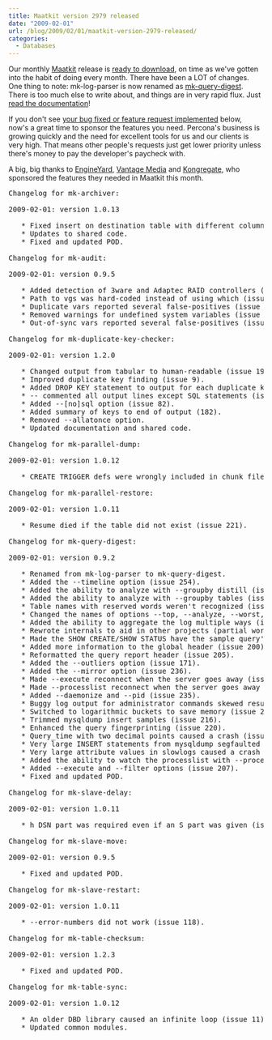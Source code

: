 ```yaml
---
title: Maatkit version 2979 released
date: "2009-02-01"
url: /blog/2009/02/01/maatkit-version-2979-released/
categories:
  - Databases
---
```

Our monthly [Maatkit](http://www.maatkit.org/) release is [ready to download](http://code.google.com/p/maatkit/downloads/list), on time as we've gotten into the habit of doing every month. There have been a LOT of changes. One thing to note: mk-log-parser is now renamed as [mk-query-digest](http://www.maatkit.org/doc/mk-query-digest.html). There is too much else to write about, and things are in very rapid flux. Just [read the documentation](http://www.maatkit.org/doc/)!

If you don't see [your bug fixed or feature request implemented](http://code.google.com/p/maatkit/issues/list) below, now's a great time to sponsor the features you need. Percona's business is growing quickly and the need for excellent tools for us and our clients is very high. That means other people's requests just get lower priority unless there's money to pay the developer's paycheck with.

A big, big thanks to [EngineYard](http://www.engineyard.com/), [Vantage Media](http://www.vantagemedia.com/) and [Kongregate](http://www.kongregate.com/), who sponsored the features they needed in Maatkit this month.

<pre>Changelog for mk-archiver:

2009-02-01: version 1.0.13

   * Fixed insert on destination table with different column order (issue 131).
   * Updates to shared code.
   * Fixed and updated POD.

Changelog for mk-audit:

2009-02-01: version 0.9.5

   * Added detection of 3ware and Adaptec RAID controllers (issue 123).
   * Path to vgs was hard-coded instead of using which (issue 116).
   * Duplicate vars reported several false-positives (issue 115).
   * Removed warnings for undefined system variables (issue 114).
   * Out-of-sync vars reported several false-positives (issue 102 &#038; 138).

Changelog for mk-duplicate-key-checker:

2009-02-01: version 1.2.0

   * Changed output from tabular to human-readable (issue 196).
   * Improved duplicate key finding (issue 9).
   * Added DROP KEY statement to output for each duplicate key (issue 82).
   * -- commented all output lines except SQL statements (issue 82).
   * Added --[no]sql option (issue 82).
   * Added summary of keys to end of output (182).
   * Removed --allatonce option.
   * Updated documentation and shared code.

Changelog for mk-parallel-dump:

2009-02-01: version 1.0.12

   * CREATE TRIGGER defs were wrongly included in chunk files (issue 223).

Changelog for mk-parallel-restore:

2009-02-01: version 1.0.11

   * Resume died if the table did not exist (issue 221).

Changelog for mk-query-digest:

2009-02-01: version 0.9.2

   * Renamed from mk-log-parser to mk-query-digest.
   * Added the --timeline option (issue 254).
   * Added the ability to analyze with --groupby distill (issue 254).
   * Added the ability to analyze with --groupby tables (issue 230).
   * Table names with reserved words weren't recognized (issue 209).
   * Changed the names of options --top, --analyze, --worst, etc.
   * Added the ability to aggregate the log multiple ways (issue 176).
   * Rewrote internals to aid in other projects (partial work on issue 242).
   * Made the SHOW CREATE/SHOW STATUS have the sample query's DB (issue 213).
   * Added more information to the global header (issue 200).
   * Reformatted the query report header (issue 205).
   * Added the --outliers option (issue 171).
   * Added the --mirror option (issue 236).
   * Made --execute reconnect when the server goes away (issue 237).
   * Made --processlist reconnect when the server goes away (issue 237).
   * Added --daemonize and --pid (issue 235).
   * Buggy log output for administrator commands skewed results (issue 239).
   * Switched to logarithmic buckets to save memory (issue 224).
   * Trimmed mysqldump insert samples (issue 216).
   * Enhanced the query fingerprinting (issue 220).
   * Query_time with two decimal points caused a crash (issue 234).
   * Very large INSERT statements from mysqldump segfaulted on older Perl.
   * Very large attribute values in slowlogs caused a crash (issue 197).
   * Added the ability to watch the processlist with --processlist (issue 151).
   * Added --execute and --filter options (issue 207).
   * Fixed and updated POD.

Changelog for mk-slave-delay:

2009-02-01: version 1.0.11

   * h DSN part was required even if an S part was given (issue 149).

Changelog for mk-slave-move:

2009-02-01: version 0.9.5

   * Fixed and updated POD.

Changelog for mk-slave-restart:

2009-02-01: version 1.0.11

   * --error-numbers did not work (issue 118).

Changelog for mk-table-checksum:

2009-02-01: version 1.2.3

   * Fixed and updated POD.

Changelog for mk-table-sync:

2009-02-01: version 1.0.12

   * An older DBD library caused an infinite loop (issue 11).
   * Updated common modules.
</pre>


